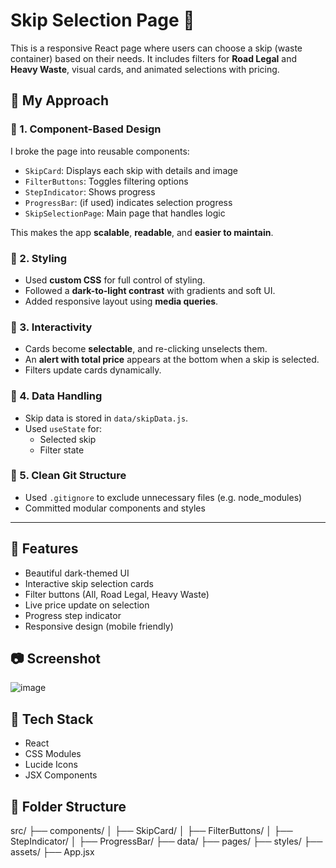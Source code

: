 # Skip Selection Page 🚛

This is a responsive React page where users can choose a skip (waste container) based on their needs. It includes filters for **Road Legal** and **Heavy Waste**, visual cards, and animated selections with pricing.

## 🧠 My Approach

### 🔹 1. Component-Based Design

I broke the page into reusable components:
- `SkipCard`: Displays each skip with details and image
- `FilterButtons`: Toggles filtering options
- `StepIndicator`: Shows progress
- `ProgressBar`: (if used) indicates selection progress
- `SkipSelectionPage`: Main page that handles logic

This makes the app **scalable**, **readable**, and **easier to maintain**.

### 🔹 2. Styling

- Used **custom CSS** for full control of styling.
- Followed a **dark-to-light contrast** with gradients and soft UI.
- Added responsive layout using **media queries**.

### 🔹 3. Interactivity

- Cards become **selectable**, and re-clicking unselects them.
- An **alert with total price** appears at the bottom when a skip is selected.
- Filters update cards dynamically.

### 🔹 4. Data Handling

- Skip data is stored in `data/skipData.js`.
- Used `useState` for:
  - Selected skip
  - Filter state

### 🔹 5. Clean Git Structure

- Used `.gitignore` to exclude unnecessary files (e.g. node_modules)
- Committed modular components and styles

---

## 🌟 Features

- Beautiful dark-themed UI
- Interactive skip selection cards
- Filter buttons (All, Road Legal, Heavy Waste)
- Live price update on selection
- Progress step indicator
- Responsive design (mobile friendly)

## 📷 Screenshot
![image](https://github.com/user-attachments/assets/abf99723-1c34-4ee2-b7fa-8bd28c7d4ec8)

## 🔧 Tech Stack

- React
- CSS Modules
- Lucide Icons
- JSX Components

## 📁 Folder Structure
src/
├── components/
│   ├── SkipCard/
│   ├── FilterButtons/
│   ├── StepIndicator/
│   ├── ProgressBar/
├── data/
├── pages/
├── styles/
├── assets/
├── App.jsx
